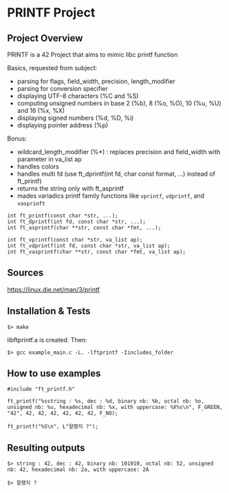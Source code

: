 # PRINTF Project

## Project Overview
PRINTF is a 42 Project that aims to mimic libc printf function

Basics, requested from subject:
* parsing for flags, field_width, precision, length_modifier
* parsing for conversion specifier
* displaying UTF-8 characters (%C and %S)
* computing unsigned numbers in base 2 (%b), 8 (%o, %O), 10 (%u, %U) and 16 (%x, %X)
* displaying signed numbers (%d, %D, %i)
* displaying pointer address (%p)

Bonus:
* wildcard_length_modifier (%*) : replaces precision and field_width with parameter in va_list ap
* handles colors
* handles multi fd (use ft_dprintf(int fd, char const format, ...) instead of ft_printf)
* returns the string only with ft_asprintf
* mades variadics printf family functions like `vprintf`, `vdprintf`, and `vasprinft`

```
int	ft_printf(const char *str, ...);
int	ft_dprintf(int fd, const char *str, ...);
int	ft_asprintf(char **str, const char *fmt, ...);

int	ft_vprintf(const char *str, va_list ap);
int	ft_vdprintf(int fd, const char *str, va_list ap);
int	ft_vasprintf(char **str, const char *fmt, va_list ap);
```

## Sources
https://linux.die.net/man/3/printf

## Installation & Tests
```
$> make
```
libftprintf.a is created. Then:
```
$> gcc example_main.c -L. -lftprintf -Iincludes_folder
```

## How to use examples
```
#include "ft_printf.h"

ft_printf("%sstring : %s, dec : %d, binary nb: %b, octal nb: %o, unsigned nb: %u, hexadecimal nb: %x, with uppercase: %X%s\n", F_GREEN, "42", 42, 42, 42, 42, 42, 42, F_NO);

ft_printf("%S\n", L"잘했지 ?");
```

## Resulting outputs
```
$> string : 42, dec : 42, binary nb: 101010, octal nb: 52, unsigned nb: 42, hexadecimal nb: 2a, with uppercase: 2A

$> 잘했지 ?
```